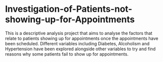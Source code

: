 # Investigation-of-Patients-not-showing-up-for-Appointments
This is a descriptive analysis project that aims to analyse the factors that relate to patients showing up for appointments once the appointments have been scheduled. Different variables including Diabetes, Alcoholism and Hypertension have been explored alongside other variables to try and find reasons why some patients fail to show up for appointments.
